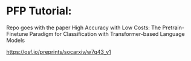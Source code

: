 # PFP Tutorial:
Repo goes with the paper High Accuracy with Low Costs: The Pretrain-Finetune Paradigm for Classification with Transformer-based Language Models

https://osf.io/preprints/socarxiv/w7q43_v1
